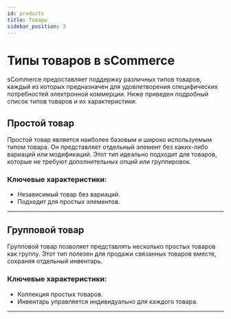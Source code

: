 ```yaml
---
id: products
title: Товары
sidebar_position: 3
---
```


# Типы товаров в sCommerce

sCommerce предоставляет поддержку различных типов товаров, каждый из которых предназначен для удовлетворения специфических
потребностей электронной коммерции. Ниже приведен подробный список типов товаров и их характеристики:

## Простой товар
Простой товар является наиболее базовым и широко используемым типом товара. Он представляет отдельный
элемент без каких-либо вариаций или модификаций. Этот тип идеально подходит для товаров, которые не
требуют дополнительных опций или группировок.

### Ключевые характеристики:
- Независимый товар без вариаций.
- Подходит для простых элементов.

---

## Групповой товар
Групповой товар позволяет представлять несколько простых товаров как группу.
Этот тип полезен для продажи связанных товаров вместе, сохраняя отдельный инвентарь.

### Ключевые характеристики:
- Коллекция простых товаров.
- Инвентарь управляется индивидуально для каждого товара.

---

<!-- ## Опциональный товар
Опциональный товар позволяет клиентам выбирать, включать ли дополнительные
элементы или функции в их покупку.

### Ключевые характеристики:
- Позволяет опциональные дополнения.
- Повышает возможности дополнительных продаж.

---

## Переменный товар
Переменный товар предоставляет несколько вариаций одного товара, таких как размер, цвет,
или другие атрибуты. Каждая вариация может иметь свой собственный SKU, цену и уровень запаса.

### Ключевые характеристики:
- Предлагает вариации одного товара.
- Каждая вариация рассматривается как отдельный элемент.

---

## Комплектный товар
Комплектный товар объединяет несколько элементов в один пакет. Он часто используется для
промоционных предложений или наборов товаров.

### Ключевые характеристики:
- Объединяет несколько товаров.
- Ценообразование может быть настроено для комплекта.

---

## Загружаемый товар
Загружаемый товар позволяет клиентам покупать и загружать цифровые элементы, такие как
электронные книги, программное обеспечение или музыку.

### Ключевые характеристики:
- Не требует физического инвентаря.
- Включает безопасные ссылки для загрузки.

---

## Товар с подпиской
Товар с подпиской упрощает повторяющиеся покупки или услуги, такие как членство
или ежемесячные доставки.

### Ключевые характеристики:
- Опции повторяющегося выставления счетов.
- Идеально для бизнеса на основе подписки.

---

## Товар для предварительного заказа
Товар для предварительного заказа позволяет клиентам покупать элементы до их официальной доступности.
Это отлично для запуска товаров или ограниченных изданий.

### Ключевые характеристики:
- Создает ожидание и ранние продажи.
- Доставка происходит после доступности.

---

## Услуга
Тип Услуга используется для нефизических элементов, таких как консультации, установка
или услуги обслуживания.

### Ключевые характеристики:
- Не требует управления инвентарем.
- Сосредоточено на предоставлении нематериальной ценности.

---

## Виртуальный товар
Виртуальный товар является нефизическим элементом, который не требует доставки, таким как онлайн
курсы или подарочные карты.

### Ключевые характеристики:
- Доставка не требуется.
- Мгновенный доступ или доставка.

---

## Пользовательский товар
Пользовательский товар позволяет клиентам персонализировать или настраивать товар перед покупкой.
Это идеально для товаров, изготовленных на заказ.

### Ключевые характеристики:
- Позволяет персонализацию клиентов.
- Поддерживает уникальные конфигурации. -->
